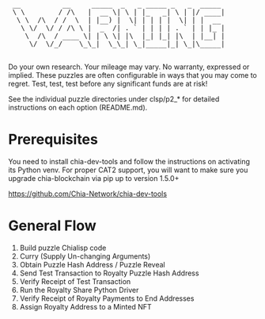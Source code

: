<pre>
 __          __     _____  _   _ _____ _   _  _____ 
 \ \        / /\   |  __ \| \ | |_   _| \ | |/ ____|
  \ \  /\  / /  \  | |__) |  \| | | | |  \| | |  __ 
   \ \/  \/ / /\ \ |  _  /| . ` | | | | . ` | | |_ |
    \  /\  / ____ \| | \ \| |\  |_| |_| |\  | |__| |
     \/  \/_/    \_\_|  \_\_| \_|_____|_| \_|\_____|
                                                                                                 
</pre>

Do your own research. Your mileage may vary. No warranty, expressed or implied. These puzzles are often configurable in ways that you may come to regret. Test, test, test before any significant funds are at risk!

See the individual puzzle directories under clsp/p2_* for detailed instructions on each option (README.md).

# Prerequisites

You need to install chia-dev-tools and follow the instructions on activating its Python venv. For proper CAT2 support, you will want to make sure you upgrade chia-blockchain via pip up to version 1.5.0+

https://github.com/Chia-Network/chia-dev-tools


# General Flow

1.  Build puzzle Chialisp code
2.  Curry (Supply Un-changing Arguments)
3.  Obtain Puzzle Hash Address / Puzzle Reveal
4.  Send Test Transaction to Royalty Puzzle Hash Address
5.  Verify Receipt of Test Transaction
6.  Run the Royalty Share Python Driver
7.  Verify Receipt of Royalty Payments to End Addresses
8.  Assign Royalty Address to a Minted NFT